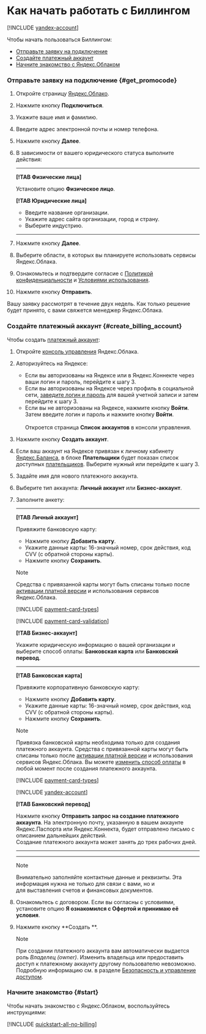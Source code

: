 # Как начать работать с Биллингом

[!INCLUDE [yandex-account](../_includes/yandex-account.md)]

Чтобы начать пользоваться Биллингом:

- [Отправьте заявку на подключение](#get_promocode)
- [Создайте платежный аккаунт](#create_billing_account) 
- [Начните знакомство с Яндекс.Облаком](#start)

<a name="get_promocode"></a>
### **Отправьте заявку на подключение** {#get_promocode} 

1. Откройте страницу [Яндекс.Облако](https://cloud.yandex.ru/).
1. Нажмите кнопку **Подключиться**.
1. Укажите ваше имя и фамилию.
1. Введите адрес электронной почты и номер телефона.
1. Нажмите кнопку **Далее**.
1. В зависимости от вашего юридического статуса выполните действия:
        
      ---
             
      **[!TAB Физические лица]**
         
      Установите опцию **Физическое лицо**.
            
      **[!TAB Юридические лица]**
         
      - Введите название организации.
      - Укажите адрес сайта организации, город и страну. 
      - Выберите индустрию.
            
      ---    
       
1. Нажмите кнопку **Далее**. 
        
1. Выберите области, в которых вы планируете использовать сервисы Яндекс.Облака.
        
1. Ознакомьтесь и подтвердите согласие с [Политикой конфиденциальности](https://yandex.ru/legal/confidential/) и [Условиями использования](https://yandex.ru/legal/cloud_termsofuse/).  
        
1. Нажмите кнопку **Отправить**. 
        
        
Вашу заявку рассмотрят в течение двух недель. Как только решение будет принято, с вами свяжется менеджер Яндекс.Облака. 


<a name="create_billing_account"></a>
### **Создайте платежный аккаунт** {#create_billing_account} 
Чтобы создать [платежный аккаунт](../concepts/billing-account.md): 

1. Откройте [консоль управления](https://console.cloud.yandex.ru/billing) Яндекс.Облака. 
2. Авторизуйтесь на Яндексе: 
    - Если вы авторизованы на Яндексе или в Яндекс.Коннекте через ваши логин и пароль, перейдите к шагу 3. 
    - Если вы авторизованы на Яндексе через профиль в социальной сети, [заведите логин и пароль](https://passport.yandex.ru/passport?mode=postregistration&create_login=1) для вашей учетной записи и затем перейдите к шагу 3.
    - Если вы не авторизованы на Яндексе, нажмите кнопку **Войти**. Затем введите логин и пароль и нажмите кнопку **Войти**.    
   <br/>Откроется страница **Список аккаунтов** в консоли управления.
   
3. Нажмите кнопку **Создать аккаунт**.
    
2. Если ваш аккаунт на Яндексе привязан к личному кабинету [Яндекс.Баланса](https://balance.yandex.ru/), в блоке **Плательщики** будет показан список доступных [плательщиков](../concepts/glossary.md). Выберите нужный или перейдите к шагу 3.
    
3. Задайте имя для нового платежного аккаунта.
    
4. Выберите тип аккаунта: **Личный аккаунт** или **Бизнес-аккаунт**.
     
5. Заполните анкету: 
  
   ---
   
    **[!TAB Личный аккаунт]**
       
     Привяжите банковскую карту: 
      - Нажмите кнопку **Добавить карту**.
      - Укажите данные карты: 16-значный номер, срок действия, код CVV (с обратной стороны карты).
      - Нажмите кнопку **Сохранить**.
      
      > [!NOTE]
      >
      > Средства с привязанной карты могут быть списаны только после [активации платной версии](../operations/activate-commercial.md) и использования сервисов Яндекс.Облака. 
      >
      
      [!INCLUDE [payment-card-types](../_includes/payment-card-types.md)]  
      
      [!INCLUDE [payment-card-validation](../_includes/payment-card-validation.md)]  
             
    **[!TAB Бизнес-аккаунт]**
    
    Укажите юридическую информацию о вашей организации и выберите способ оплаты: **Банковская карта** или **Банковский перевод**. 
        
      ---
        
      **[!TAB Банковская карта]**
           
      Привяжите корпоративную банковскую карту:
      - Нажмите кнопку **Добавить карту**.
      - Укажите данные карты: 16-значный номер, срок действия, код CVV (с обратной стороны карты).
      - Нажмите кнопку **Сохранить**.
          
      > [!NOTE]
      >
      > Привязка банковской карты необходима только для создания платежного аккаунта. Средства с привязанной карты могут быть списаны только после [активации платной версии](../operations/activate-commercial.md) и использования сервисов Яндекс.Облака. Вы можете [изменить способ оплаты](../operations/change-payment-method.md) в любой момент после создания платежного аккаунта. 
      >
          
      [!INCLUDE [payment-card-types](../_includes/payment-card-types.md)]  
                
      [!INCLUDE [yandex-account](../_includes/payment-card-validation.md)]
                 
      **[!TAB Банковский перевод]**
       
      Нажмите кнопку **Отправить запрос на создание платежного аккаунта**. На электронную почту, указанную в вашем аккаунте Яндекс.Паспорта или Яндекс.Коннекта, будет отправлено письмо с описанием дальнейших действий. <br/>Создание платежного аккаунта может занять до трех рабочих дней. 
        
     ---
   
   ---
  
   > [!NOTE]
   >
   > Внимательно заполняйте контактные данные и реквизиты. Эта информация нужна не только для связи с вами, но и для выставления счетов и финансовых документов.
   >
     
6. Ознакомьтесь с договором. Если вы согласны с условиями, установите опцию **Я ознакомился с Офертой и принимаю её условия**.  
     
7. Нажмите кнопку **Создать **. 

    > [!NOTE]
    >
    > При создании платежного аккаунта вам автоматически выдается роль _Владелец (owner)_. Изменить владельца или предоставить доступ к платежному аккаунту другому пользователю невозможно. Подробную информацию см. в разделе [Безопасность и управление доступом](../security/index.md).
    >

<a name="start"></a>     
### **Начните знакомство** {#start} 

Чтобы начать знакомство с Яндекс.Облаком, воспользуйтесь инструкциями:

   [!INCLUDE [quickstart-all-no-billing](../../_includes/quickstart-all-no-billing.md)]
